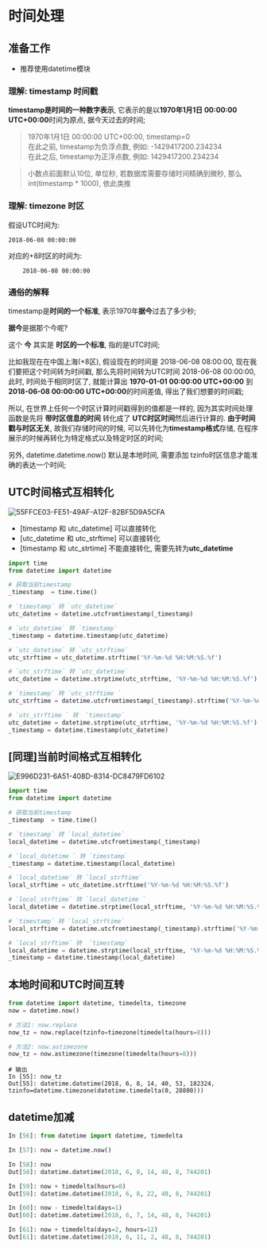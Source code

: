 # 时间处理

## 准备工作

- 推荐使用datetime模块

### 理解: timestamp 时间戳

**timestamp是时间的一种数字表示**, 它表示的是以**1970年1月1日 00:00:00 UTC+00:00**时间为原点, 据今天过去的时间;

> 1970年1月1日 00:00:00 UTC+00:00, timestamp=0  
> 在此之前, timestamp为负浮点数, 例如: -1429417200.234234  
> 在此之后, timestamp为正浮点数, 例如: 1429417200.234234  

> 小数点前面默认10位, 单位秒, 若数据库需要存储时间精确到微秒, 那么 int(timestamp * 1000), 依此类推  

### 理解: timezone 时区

假设UTC时间为: 

	2018-06-08 00:00:00

对应的+8时区的时间为:

        2018-06-08 08:00:00 

### 通俗的解释

timestamp是**时间的一个标准**, 表示1970年**据今**过去了多少秒;

**据今**是据那个今呢?

这个 **今** 其实是 **时区的一个标准**, 指的是UTC时间;

比如我现在在中国上海(+8区), 假设现在的时间是 2018-06-08 08:00:00, 现在我们要把这个时间转为时间戳, 那么先将时间转为UTC时间 2018-06-08 00:00:00, 此时, 时间处于相同时区了, 就能计算出 **1970-01-01 00:00:00 UTC+00:00** 到 **2018-06-08 00:00:00 UTC+00:00**的时间差值, 得出了我们想要的时间戳;

所以, 在世界上任何一个时区计算时间戳得到的值都是一样的, 因为其实时间处理函数是先将 **带时区信息的时间** 转化成了 **UTC时区时间**然后进行计算的. **由于时间戳与时区无关**, 故我们存储时间的时候, 可以先转化为**timestamp格式**存储, 在程序展示的时候再转化为特定格式以及特定时区的时间;

另外, datetime.datetime.now() 默认是本地时间, 需要添加 tzinfo时区信息才能准确的表达一个时间;


## UTC时间格式互相转化

![55FFCE03-FE51-49AF-A12F-82BF5D9A5CFA](https://qn.imdancer.com/55FFCE03-FE51-49AF-A12F-82BF5D9A5CFA.png)


- [timestamp 和 utc_datetime]  可以直接转化
- [utc_datetime 和 utc_strftime] 可以直接转化 
- [timestamp 和 utc_strtime]  不能直接转化, 需要先转为**utc_datetime**

```python
import time
from datetime import datetime

# 获取当前timestamp
_timestamp  = time.time()

# `timestamp` 转 `utc_datetime`
utc_datetime = datetime.utcfromtimestamp(_timestamp)

# `utc_datetime` 转 `timestamp` 
_timestamp = datetime.timestamp(utc_datetime)

# `utc_datetime` 转 `utc_strftime`
utc_strftime = utc_datetime.strftime('%Y-%m-%d %H:%M:%S.%f')

# `utc_strftime` 转 `utc_datetime`
utc_datetime = datetime.strptime(utc_strftime, '%Y-%m-%d %H:%M:%S.%f')

# `timestamp` 转 `utc_strftime `
utc_strftime = datetime.utcfromtimestamp(_timestamp).strftime('%Y-%m-%d %H:%M:%S.%f')

# `utc_strftime ` 转  `timestamp` 
utc_datetime = datetime.strptime(utc_strftime, '%Y-%m-%d %H:%M:%S.%f')
_timestamp = datetime.timestamp(utc_datetime)
```


## [同理]当前时间格式互相转化

![E996D231-6A51-408D-8314-DC8479FD6102](https://qn.imdancer.com/E996D231-6A51-408D-8314-DC8479FD6102.png)


```python
import time
from datetime import datetime

# 获取当前timestamp
_timestamp  = time.time()

# `timestamp` 转 `local_datetime`
local_datetime = datetime.utcfromtimestamp(_timestamp)

# `local_datetime ` 转 `timestamp` 
_timestamp = datetime.timestamp(local_datetime)

# `local_datetime` 转 `local_strftime`
local_strftime = utc_datetime.strftime('%Y-%m-%d %H:%M:%S.%f')

# `local_strftime` 转 `local_datetime `
local_datetime = datetime.strptime(local_strftime, '%Y-%m-%d %H:%M:%S.%f')

# `timestamp` 转 `local_strftime`
local_strftime = datetime.utcfromtimestamp(_timestamp).strftime('%Y-%m-%d %H:%M:%S.%f')

# `local_strftime` 转  `timestamp` 
local_datetime = datetime.strptime(local_strftime, '%Y-%m-%d %H:%M:%S.%f')
_timestamp = datetime.timestamp(local_datetime)
```


## 本地时间和UTC时间互转

```python
from datetime import datetime, timedelta, timezone
now = datetime.now()

# 方法1: now.replace
now_tz = now.replace(tzinfo=timezone(timedelta(hours=8)))

# 方法2: now.astimezone
now_tz = now.astimezone(timezone(timedelta(hours=8)))
```

```shell
# 输出
In [55]: now_tz
Out[55]: datetime.datetime(2018, 6, 8, 14, 40, 53, 182324, tzinfo=datetime.timezone(datetime.timedelta(0, 28800)))
```


## datetime加减

```python
In [56]: from datetime import datetime, timedelta

In [57]: now = datetime.now()

In [58]: now
Out[58]: datetime.datetime(2018, 6, 8, 14, 48, 8, 744201)

In [59]: now + timedelta(hours=8)
Out[59]: datetime.datetime(2018, 6, 8, 22, 48, 8, 744201)

In [60]: now - timedelta(days=1)
Out[60]: datetime.datetime(2018, 6, 7, 14, 48, 8, 744201)

In [61]: now + timedelta(days=2, hours=12)
Out[61]: datetime.datetime(2018, 6, 11, 2, 48, 8, 744201)
```








